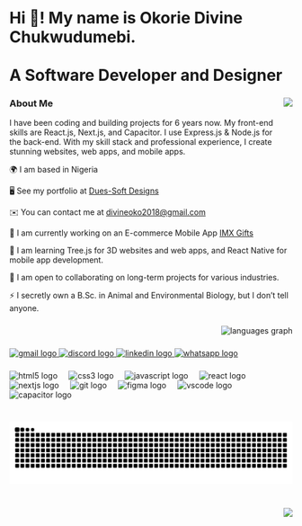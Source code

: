 <br clear="both">

<h1 align="left">Hi 👋! My name is Okorie Divine Chukwudumebi.<br><br>A Software Developer and Designer</h1>

###

<div align="right">
  <img align="right" height="150" src="https://didi168.github.io/DiDi-Media/assets/webicon.png" />
</div>

<h3>About Me</h3>
<p>I have been coding and building projects for 6 years now. My front-end skills are React.js, Next.js, and Capacitor. I use Express.js & Node.js for the back-end. With my skill stack and professional experience, I create stunning websites, web apps, and mobile apps.</p>

<p>🌍 I am based in Nigeria</p>
<p>🖥️ See my portfolio at <a href="http://didi168.github.io/DiDi-Media/">Dues-Soft Designs</a></p>
<p>✉️ You can contact me at <a href="mailto:divineoko2018@gmail.com">divineoko2018@gmail.com</a></p>
<p>🚀 I am currently working on an E-commerce Mobile App <a href="#">IMX Gifts</a></p>
<p>🧠 I am learning Tree.js for 3D websites and web apps, and React Native for mobile app development.</p>
<p>🤝 I am open to collaborating on long-term projects for various industries.</p>
<p>⚡ I secretly own a B.Sc. in Animal and Environmental Biology, but I don’t tell anyone.</p>

###

<div align="right">
  <img src="https://github-readme-stats.vercel.app/api/top-langs?username=didi168&locale=en&hide_title=false&layout=compact&card_width=320&langs_count=5&theme=dracula&hide_border=false" height="150" alt="languages graph" />
</div>

###

<div align="left">
  <a href="mailto:divineoko2018@gmail.com" target="_blank">
    <img src="https://img.shields.io/static/v1?message=Gmail&logo=gmail&label=&color=D14836&logoColor=white&labelColor=&style=for-the-badge" height="35" alt="gmail logo" />
  </a>
  <a href="https://discord.com/users/didi168" target="_blank">
    <img src="https://img.shields.io/static/v1?message=Discord&logo=discord&label=&color=7289DA&logoColor=white&labelColor=&style=for-the-badge" height="35" alt="discord logo" />
  </a>
  <a href="https://www.linkedin.com/in/dues-soft-designs/" target="_blank">
    <img src="https://img.shields.io/static/v1?message=LinkedIn&logo=linkedin&label=&color=0077B5&logoColor=white&labelColor=&style=for-the-badge" height="35" alt="linkedin logo" />
  </a>
  <a href="https://wa.me/+2348122232066" target="_blank">
    <img src="https://img.shields.io/static/v1?message=WhatsApp&logo=whatsapp&label=&color=25D366&logoColor=white&labelColor=&style=for-the-badge" height="35" alt="whatsapp logo" />
  </a>
</div>

###

<div align="left">
  <img src="https://cdn.jsdelivr.net/gh/devicons/devicon/icons/html5/html5-plain-wordmark.svg" height="30" alt="html5 logo" />
  <img width="12" />
  <img src="https://cdn.jsdelivr.net/gh/devicons/devicon/icons/css3/css3-plain-wordmark.svg" height="30" alt="css3 logo" />
  <img width="12" />
  <img src="https://cdn.jsdelivr.net/gh/devicons/devicon/icons/javascript/javascript-original.svg" height="30" alt="javascript logo" />
  <img width="12" />
  <img src="https://cdn.jsdelivr.net/gh/devicons/devicon/icons/react/react-original-wordmark.svg" height="30" alt="react logo" />
  <img width="12" />
  <img src="https://cdn.jsdelivr.net/gh/devicons/devicon/icons/nextjs/nextjs-original.svg" height="30" alt="nextjs logo" />
  <img width="12" />
  <img src="https://cdn.jsdelivr.net/gh/devicons/devicon/icons/git/git-plain-wordmark.svg" height="30" alt="git logo" />
  <img width="12" />
  <img src="https://cdn.jsdelivr.net/gh/devicons/devicon/icons/figma/figma-original.svg" height="30" alt="figma logo" />
  <img width="12" />
  <img src="https://skillicons.dev/icons?i=vscode" height="30" alt="vscode logo" />
  <img width="12" />
  <img src="https://skillicons.dev/icons?i=capacitor" height="30" alt="capacitor logo" />
</div>

###

<br clear="both">

<img src="https://raw.githubusercontent.com/didi168/didi168/output/snake.svg" alt="Snake animation" />

###

<br clear="both">

<img align="right" src="https://profile-counter.glitch.me/didi168/count.svg?" />
